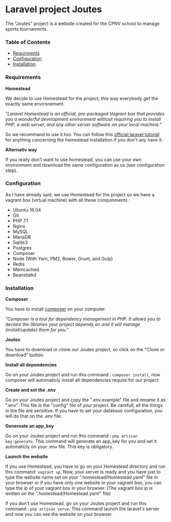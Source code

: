
# Laravel project Joutes

The "Joutes" project is a website created for the CPNV school to manage sports tournaments.


### Table of Contents

- [Requirments](#requirements)
- [Configuration](#configuration)
- [Installation](#installation)


### Requirements


**Homestead**

We decide to use Homestead for the project, this way everybody get the exactly same environement.

_"Laravel Homestead is an official, pre-packaged Vagrant box that provides you a wonderful development environment without requiring you to install PHP, a web server, and any other server software on your local machine."_

So we recommand to use it too. You can follow this [official laravel tutorial](https://laravel.com/docs/5.3/homestead) for anything concerning the homestead installation if you don't any have it.


**Alternativ way**

If you really don't want to use homestead, you can use your own environment and download the same configuration as us (see configuration step).


### Configuration

As I have already said, we use Homestead for the project so we have a vagrant box (virtual machine) with all these componments :
 - Ubuntu 16.04
 - Git
 - PHP 7.1
 - Nginx
 - MySQL
 - MariaDB
 - Sqlite3
 - Postgres
 - Composer
 - Node (With Yarn, PM2, Bower, Grunt, and Gulp)
 - Redis
 - Memcached
 - Beanstalkd


### Installation


**Composer**

You have to install [composer](https://getcomposer.org/) on your computer.

_"Composer is a tool for dependency management in PHP. It allows you to declare the libraries your project depends on and it will manage (install/update) them for you."_


**Joutes**

You have to download or clone our Joutes project, so click on the "Clone or download" button.


**Install all dependencies**

Go on your Joutes project and run this command : `composer install`, now composer will automaticly install all dependencies require for our project.


**Create and set the .env**

Go on your Joutes project and copy the ".env.example" file and rename it as ".env". This file is the "config" file of your project. Be carefull, all the things in the file are sensitive. If you have to set your database configuration, you will do that on the .env file.


**Genereate an app_key**

Go on your Joutes project and run this command : `php artisan key:generate`. This command will generate an app_key for you and set it automaticly on your .env file. This key is obligatory.


**Launch the website**

If you use Homestead, you have to go on your Homestead directory and run this command: `vagrant up`. Now, your server is ready and you have just to type the website name set on your ".homestead/Homestead.yaml" file in your browser or if you have only one website in your vagrant box, you can type the ip of your vagrant box in your browser. (The vagrant box ip is written on the ".homestead/Homestead.yaml" file)

If you don't use Homestead, go on your Joutes project and run this command : `php artisan serve`. This command launch the laravel's server and now you can see the website on your browser.


